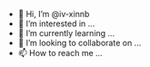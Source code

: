 - 👋 Hi, I’m @iv-xinnb
- 👀 I’m interested in ...
- 🌱 I’m currently learning ...
- 💞️ I’m looking to collaborate on ...
- 📫 How to reach me ...

<!---
iv-xinnb/iv-xinnb is a ✨ special ✨ repository because its `README.md` (this file) appears on your GitHub profile.
You can click the Preview link to take a look at your changes.
--->

